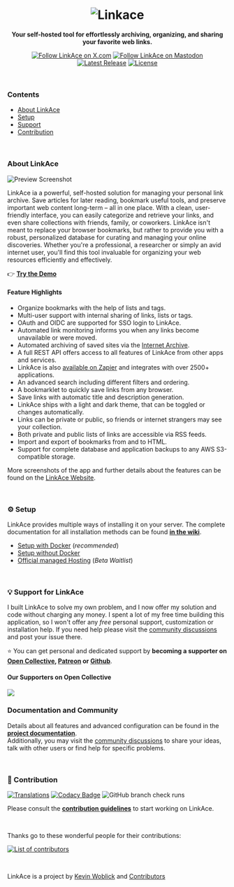 <h1 align="center">
  <picture>
    <source media="(prefers-color-scheme: dark)" srcset="https://www.linkace.org/images/linkace-social-dark-transparent.png">
    <img src="https://www.linkace.org/images/linkace-social.jpg" alt="Linkace">
  </picture>
</h1>

<p align="center"><b>Your self-hosted tool for effortlessly archiving, organizing, and sharing your favorite web links.</b></p>

<p align="center">
  <a href="https://twitter.com/LinkAceApp"><img src="https://img.shields.io/badge/X.com%2FLinkAceApp-black" alt="Follow LinkAce on X.com"></a>
  <a href="https://mastodon.social/@linkace"><img src="https://img.shields.io/badge/%40linkace%40mastodon.social-6364ff" alt="Follow LinkAce on Mastodon"></a>
  <a href="https://github.com/Kovah/LinkAce/releases"><img src="https://img.shields.io/github/v/release/kovah/linkace?label=Latest%20Release" alt="Latest Release"></a>
  <a href="https://opensource.org/licenses/GPL-3.0"><img src="https://img.shields.io/github/license/kovah/linkace.svg" alt="License"></a>
</p>
<p>&nbsp;</p>


### Contents

* [About LinkAce](#about-linkace)
* [Setup](#gear-setup)
* [Support](#bulb-support-for-linkace)
* [Contribution](#construction-contribution)


&nbsp;


### About LinkAce

![Preview Screenshot](https://www.linkace.org/images/preview/dashboard-preview_2.0.jpg)

LinkAce ia a powerful, self-hosted solution for managing your personal link archive. Save articles for later reading, bookmark useful tools, and preserve important web content long-term – all in one place. With a clean, user-friendly interface, you can easily categorize and retrieve your links, and even share collections with friends, family, or coworkers. LinkAce isn't meant to replace your browser bookmarks, but rather to provide you with a robust, personalized database for curating and managing your online discoveries. Whether you're a professional, a researcher or simply an avid internet user, you'll find this tool invaluable for organizing your web resources efficiently and effectively.

👉 [**Try the Demo**](https://demo.linkace.org)


#### Feature Highlights

* Organize bookmarks with the help of lists and tags.
* Multi-user support with internal sharing of links, lists or tags.
* OAuth and OIDC are supported for SSO login to LinkAce.
* Automated link monitoring informs you when any links become unavailable or were moved.
* Automated archiving of saved sites via the [Internet Archive](https://web.archive.org/).
* A full REST API offers access to all features of LinkAce from other apps and services.
* LinkAce is also [available on Zapier](https://zapier.com/apps/linkace/integrations) and integrates with over 2500+ applications.
* An advanced search including different filters and ordering.
* A bookmarklet to quickly save links from any browser.
* Save links with automatic title and description generation.
* LinkAce ships with a light and dark theme, that can be toggled or changes automatically.
* Links can be private or public, so friends or internet strangers may see your collection.
* Both private and public lists of links are accessible via RSS feeds.
* Import and export of bookmarks from and to HTML.
* Support for complete database and application backups to any AWS S3-compatible storage.

More screenshots of the app and further details about the features can be found on the [LinkAce Website](https://www.linkace.org/).


&nbsp;


### :gear: Setup

LinkAce provides multiple ways of installing it on your server. The complete documentation for all installation methods can be found [**in the wiki**](https://www.linkace.org/docs/v2/setup/).

* [Setup with Docker](https://www.linkace.org/docs/v2/setup/setup-with-docker/) (_recommended_)
* [Setup without Docker](https://www.linkace.org/docs/v2/setup/setup-without-docker/)
* [Official managed Hosting](https://hosting.linkace.org) (_Beta Waitlist_)


&nbsp;


### :bulb: Support for LinkAce

I built LinkAce to solve my own problem, and I now offer my solution and code without charging any money. I spent a lot of my free time building this application, so I won't offer any *free* personal support, customization or installation help. If you need help please visit the [community discussions](https://github.com/Kovah/LinkAce/discussions) and post your issue there.

:star: You can get personal and dedicated support by **becoming a supporter on [Open Collective](https://opencollective.com/linkace), [Patreon](https://www.patreon.com/Kovah) or [Github](https://github.com/sponsors/Kovah)**.

#### Our Supporters on Open Collective

<a href="https://opencollective.com/linkace"><img src="https://opencollective.com/linkace/individuals.svg?width=890"></a>


### Documentation and Community

Details about all features and advanced configuration can be found in the [**project documentation**](https://www.linkace.org/docs/v2).  
Additionally, you may visit the [community discussions](https://github.com/Kovah/LinkAce/discussions) to share your ideas, talk with other users or find help for specific problems.


&nbsp;


### :construction: Contribution

[![Translations](https://img.shields.io/badge/Translations-Crowdin-2b303d)](https://crowdin.com/project/linkace) [![Codacy Badge](https://app.codacy.com/project/badge/Grade/c32c698ee97b4af2b04d7b7f45f39bae)](https://app.codacy.com/gh/Kovah/LinkAce/dashboard?utm_source=gh&utm_medium=referral&utm_content=&utm_campaign=Badge_grade) ![GitHub branch check runs](https://img.shields.io/github/check-runs/kovah/linkace/2.x?label=Checks)

Please consult the [**contribution guidelines**](CONTRIBUTING.md) to start working on LinkAce.


&nbsp;


Thanks go to these wonderful people for their contributions:

[![List of contributors](https://contrib.rocks/image?repo=kovah/linkace)](https://github.com/Kovah/LinkAce/graphs/contributors)


&nbsp;


LinkAce is a project by [Kevin Woblick](https://kovah.de) and [Contributors](https://github.com/Kovah/LinkAce/graphs/contributors)
